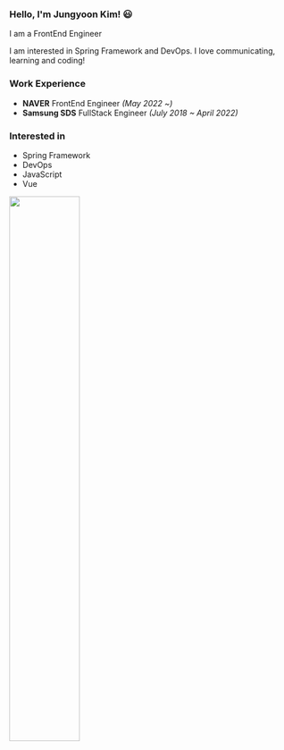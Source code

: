 
### Hello, I'm Jungyoon Kim! 😃

I am a FrontEnd Engineer

I am interested in Spring Framework and DevOps. I love communicating, learning and coding! 

 
### Work Experience
- **NAVER** FrontEnd Engineer *(May 2022 ~)*
- **Samsung SDS** FullStack Engineer *(July 2018 ~ April 2022)*
  
### Interested in
- Spring Framework
- DevOps
- JavaScript
- Vue

<img src="https://github-readme-stats.vercel.app/api?username=skyepodium&theme=nightowl&show_icons=true" align="left" style="width: 50%" />


